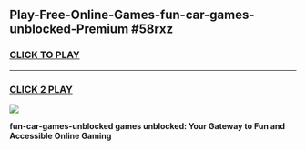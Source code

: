 
## Play-Free-Online-Games-fun-car-games-unblocked-Premium #58rxz
<h3>
<a href="https://premium.freeplayer.one?title=fun-car-games-unblocked&ref=8M">CLICK TO PLAY</a></h3>
<hr>

<h3>
<a href="https://premium.freeplayer.one?title=fun-car-games-unblocked&ref=8M">CLICK 2 PLAY</a>
  
</h3>

<a href="https://premium.freeplayer.one?title=fun-car-games-unblocked&ref=8M"><img src="https://clearcache.store/games.png"></a>


**fun-car-games-unblocked games unblocked: Your Gateway to Fun and Accessible Online Gaming**
